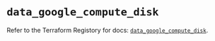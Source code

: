 # `data_google_compute_disk`

Refer to the Terraform Registory for docs: [`data_google_compute_disk`](https://www.terraform.io/docs/providers/google/d/compute_disk).
